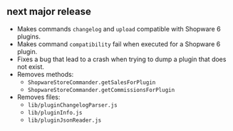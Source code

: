 ## next major release

* Makes commands `changelog` and `upload` compatible with Shopware 6 plugins.
* Makes command `compatibility` fail when executed for a Shopware 6 plugin.
* Fixes a bug that lead to a crash when trying to dump a plugin that does not exist.
* Removes methods:
  * `ShopwareStoreCommander.getSalesForPlugin`
  * `ShopwareStoreCommander.getCommissionsForPlugin`
* Removes files:
  * `lib/pluginChangelogParser.js`
  * `lib/pluginInfo.js`
  * `lib/pluginJsonReader.js`
